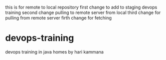 this is for remote  to local repository 
first change to add to staging devops training 
second change pulling to remote server from local
third change for pulling from remote server
firth change for fetching
# devops-training
devops training   in java homes by hari kammana
